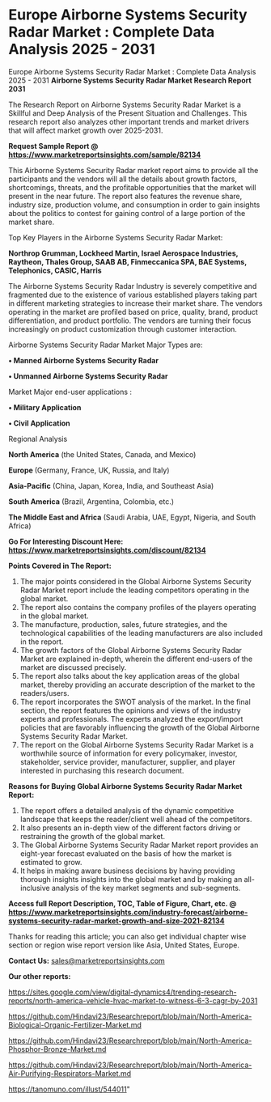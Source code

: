 # Europe Airborne Systems Security Radar Market : Complete Data Analysis 2025 - 2031
Europe Airborne Systems Security Radar Market : Complete Data Analysis 2025 - 2031
<strong>Airborne Systems Security Radar Market Research Report 2031</strong>

The Research Report on Airborne Systems Security Radar Market is a Skillful and Deep Analysis of the Present Situation and Challenges. This research report also analyzes other important trends and market drivers that will affect market growth over 2025-2031.

<strong>Request Sample Report @ <a href=https://www.marketreportsinsights.com/sample/82134>https://www.marketreportsinsights.com/sample/82134</a></strong>

This Airborne Systems Security Radar market report aims to provide all the participants and the vendors will all the details about growth factors, shortcomings, threats, and the profitable opportunities that the market will present in the near future. The report also features the revenue share, industry size, production volume, and consumption in order to gain insights about the politics to contest for gaining control of a large portion of the market share.

Top Key Players in the Airborne Systems Security Radar Market:

<strong>Northrop Grumman, Lockheed Martin, Israel Aerospace Industries, Raytheon, Thales Group, SAAB AB, Finmeccanica SPA, BAE Systems, Telephonics, CASIC, Harris</strong>

The Airborne Systems Security Radar Industry is severely competitive and fragmented due to the existence of various established players taking part in different marketing strategies to increase their market share. The vendors operating in the market are profiled based on price, quality, brand, product differentiation, and product portfolio. The vendors are turning their focus increasingly on product customization through customer interaction.

Airborne Systems Security Radar Market Major Types are:

<strong>• Manned Airborne Systems Security Radar

• Unmanned Airborne Systems Security Radar</strong>

Market Major end-user applications :

<strong>• Military Application

• Civil Application</strong>

Regional Analysis

</u><strong><b>North America</b></strong> (the United States, Canada, and Mexico)

<strong><b>Europe </b></strong>(Germany, France, UK, Russia, and Italy)

<strong><b>Asia-Pacific</b></strong> (China, Japan, Korea, India, and Southeast Asia)

<strong><b>South America</b></strong> (Brazil, Argentina, Colombia, etc.)

<strong><b>The Middle East and Africa</b></strong> (Saudi Arabia, UAE, Egypt, Nigeria, and South Africa)

<strong>Go For Interesting Discount Here: <a href=https://www.marketreportsinsights.com/discount/82134>https://www.marketreportsinsights.com/discount/82134</a></strong>

<strong>Points Covered in The Report:</strong>
<ol>
  <li>The major points considered in the Global Airborne Systems Security Radar Market report include the leading competitors operating in the global market.</li>
  <li>The report also contains the company profiles of the players operating in the global market.</li>
  <li>The manufacture, production, sales, future strategies, and the technological capabilities of the leading manufacturers are also included in the report.</li>
  <li>The growth factors of the Global Airborne Systems Security Radar Market are explained in-depth, wherein the different end-users of the market are discussed precisely.</li>
  <li>The report also talks about the key application areas of the global market, thereby providing an accurate description of the market to the readers/users.</li>
  <li>The report incorporates the SWOT analysis of the market. In the final section, the report features the opinions and views of the industry experts and professionals. The experts analyzed the export/import policies that are favorably influencing the growth of the Global Airborne Systems Security Radar Market.</li>
  <li>The report on the Global Airborne Systems Security Radar Market is a worthwhile source of information for every policymaker, investor, stakeholder, service provider, manufacturer, supplier, and player interested in purchasing this research document.</li>
</ol>
<strong>Reasons for Buying Global Airborne Systems Security Radar Market Report:</strong>

<ol>
  <li>The report offers a detailed analysis of the dynamic competitive landscape that keeps the reader/client well ahead of the competitors.</li>
  <li>It also presents an in-depth view of the different factors driving or restraining the growth of the global market.</li>
  <li>The Global Airborne Systems Security Radar Market report provides an eight-year forecast evaluated on the basis of how the market is estimated to grow.</li>
  <li>It helps in making aware business decisions by having providing thorough insights insights into the global market and by making an all-inclusive analysis of the key market segments and sub-segments.</li>
</ol>
<strong>Access full Report Description, TOC, Table of Figure, Chart, etc. @ <a href=https://www.marketreportsinsights.com/industry-forecast/airborne-systems-security-radar-market-growth-and-size-2021-82134>https://www.marketreportsinsights.com/industry-forecast/airborne-systems-security-radar-market-growth-and-size-2021-82134</a></strong>


Thanks for reading this article; you can also get individual chapter wise section or region wise report version like Asia, United States, Europe.

<strong>Contact Us:</strong>
sales@marketreportsinsights.com

<strong>Our other reports:</strong>

<a href=https://sites.google.com/view/digital-dynamics4/trending-research-reports/north-america-vehicle-hvac-market-to-witness-6-3-cagr-by-2031>https://sites.google.com/view/digital-dynamics4/trending-research-reports/north-america-vehicle-hvac-market-to-witness-6-3-cagr-by-2031</a>

<a href=https://github.com/Hindavi23/Researchreport/blob/main/North-America-Biological-Organic-Fertilizer-Market.md>https://github.com/Hindavi23/Researchreport/blob/main/North-America-Biological-Organic-Fertilizer-Market.md</a>

<a href=https://github.com/Hindavi23/Researchreport/blob/main/North-America-Phosphor-Bronze-Market.md>https://github.com/Hindavi23/Researchreport/blob/main/North-America-Phosphor-Bronze-Market.md</a>

<a href=https://github.com/Hindavi23/Researchreport/blob/main/North-America-Air-Purifying-Respirators-Market.md>https://github.com/Hindavi23/Researchreport/blob/main/North-America-Air-Purifying-Respirators-Market.md</a>

<a href=https://tanomuno.com/illust/544011>https://tanomuno.com/illust/544011</a>"
